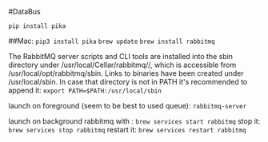 
#DataBus


```pip install pika```

##Mac:
```pip3 install pika```
```brew update```
```brew install rabbitmq```

The RabbitMQ server scripts and CLI tools are installed into the sbin directory 
under /usr/local/Cellar/rabbitmq/<version>/, 
which is accessible from /usr/local/opt/rabbitmq/sbin. 
Links to binaries have been created under /usr/local/sbin. 
In case that directory is not in PATH it's recommended to append it:
```export PATH=$PATH:/usr/local/sbin```

launch on foreground (seem to be best to used queue):
```rabbitmq-server```

launch on background rabbitmq with :
```brew services start rabbitmq```
stop it:
```brew services stop rabbitmq```
restart it:
```brew services restart rabbitmq```